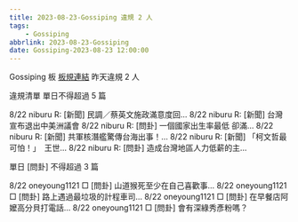 ```yaml
---
title: 2023-08-23-Gossiping 違規 2 人
tags:
    - Gossiping
abbrlink: 2023-08-23-Gossiping
date: Gossiping-2023-08-23 12:00:00
---
```

Gossiping 板 [板規連結](https://www.ptt.cc/bbs/Gossiping/M.1637425085.A.07D.html)
昨天違規 2 人
<!-- more -->

違規清單
單日不得超過 5 篇

8/22 niburu R: [新聞] 民調／蔡英文施政滿意度回…
8/22 niburu R: [新聞] 台灣宣布退出中美洲議會
8/22 niburu R: [問卦] 一個國家出生率最低 卻滿…
8/22 niburu R: [新聞] 共軍核潛艦驚傳台海出事！…
8/22 niburu R: [新聞] 「柯文哲最可怕！」　王世…
8/22 niburu R: [問卦] 造成台灣地區人力低薪的主…

單日 [問卦] 不得超過 3 篇

8/22 oneyoung1121 □ [問卦] 山道猴死至少在自己喜歡事…
8/22 oneyoung1121 □ [問卦] 路上遇過最垃圾的計程車司…
8/22 oneyoung1121 □ [問卦] 在早餐店阿嬤高分貝打電話…
8/22 oneyoung1121 □ [問卦] 會有深綠秀彥粉嗎？